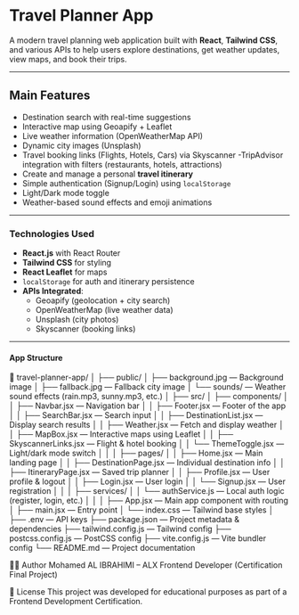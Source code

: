 # Travel Planner App

A modern travel planning web application built with **React**, **Tailwind CSS**, and various APIs to help users explore destinations, get weather updates, view maps, and book their trips.

---

## Main Features

- Destination search with real-time suggestions
- Interactive map using Geoapify + Leaflet
- Live weather information (OpenWeatherMap API)
- Dynamic city images (Unsplash)
- Travel booking links (Flights, Hotels, Cars) via Skyscanner
-TripAdvisor integration with filters (restaurants, hotels, attractions)
- Create and manage a personal **travel itinerary**
- Simple authentication (Signup/Login) using `localStorage`
- Light/Dark mode toggle
- Weather-based sound effects and emoji animations

---

### Technologies Used

- **React.js** with React Router
- **Tailwind CSS** for styling
- **React Leaflet** for maps
-   `localStorage` for auth and itinerary persistence
- **APIs Integrated**:
  - Geoapify (geolocation + city search)
  - OpenWeatherMap (live weather data)
  - Unsplash (city photos)
  - Skyscanner (booking links)

---

#### App Structure

📁 travel-planner-app/
│
├── public/
│   ├── background.jpg — Background image
│   ├── fallback.jpg — Fallback city image
│   └── sounds/ — Weather sound effects (rain.mp3, sunny.mp3, etc.)
│
├── src/
│   ├── components/
│   │   ├── Navbar.jsx — Navigation bar
│   │   ├── Footer.jsx — Footer of the app
│   │   ├── SearchBar.jsx — Search input
│   │   ├── DestinationList.jsx — Display search results
│   │   ├── Weather.jsx — Fetch and display weather
│   │   ├── MapBox.jsx — Interactive maps using Leaflet
│   │   ├── SkyscannerLinks.jsx — Flight & hotel booking
│   │   └── ThemeToggle.jsx — Light/dark mode switch
│   │
│   ├── pages/
│   │   ├── Home.jsx — Main landing page
│   │   ├── DestinationPage.jsx — Individual destination info
│   │   ├── ItineraryPage.jsx — Saved trip planner
│   │   ├── Profile.jsx — User profile & logout
│   │   ├── Login.jsx — User login
│   │   └── Signup.jsx — User registration
│   │
│   ├── services/
│   │   └── authService.js — Local auth logic (register, login, etc.)
│   │
│   ├── App.jsx — Main app component with routing
│   ├── main.jsx — Entry point
│   └── index.css — Tailwind base styles
│
├── .env — API keys
├── package.json — Project metadata & dependencies
├── tailwind.config.js — Tailwind config
├── postcss.config.js — PostCSS config
├── vite.config.js — Vite bundler config
└── README.md — Project documentation

👨‍💻 Author
Mohamed AL IBRAHIMI  – ALX Frontend Developer (Certification Final Project)

📄 License
This project was developed for educational purposes as part of a Frontend Development Certification.
